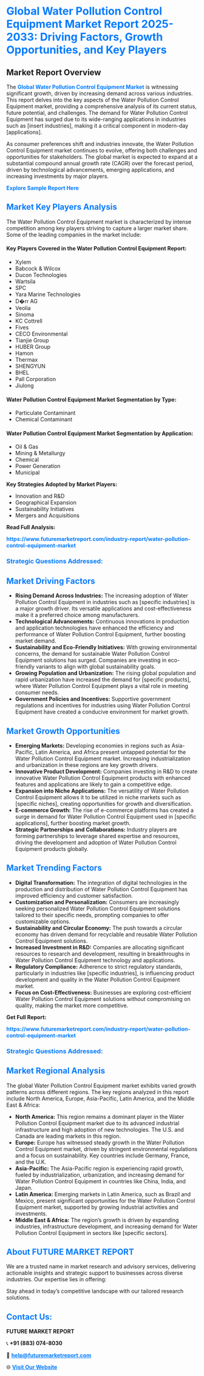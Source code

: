 <h1 style="color: #007BFF;">Global Water Pollution Control Equipment Market Report 2025-2033: Driving Factors, Growth Opportunities, and Key Players</h1>

<section id="overview">
<h2>Market Report Overview</h2>
<p>The <a href="https://www.futuremarketreport.com/industry-report/water-pollution-control-equipment-market" style="color: #007BFF; text-decoration: none;"><strong>Global Water Pollution Control Equipment Market</strong></a> is witnessing significant growth, driven by increasing demand across various industries. This report delves into the key aspects of the Water Pollution Control Equipment market, providing a comprehensive analysis of its current status, future potential, and challenges. The demand for Water Pollution Control Equipment has surged due to its wide-ranging applications in industries such as [insert industries], making it a critical component in modern-day [applications].</p>
<p>As consumer preferences shift and industries innovate, the Water Pollution Control Equipment market continues to evolve, offering both challenges and opportunities for stakeholders. The global market is expected to expand at a substantial compound annual growth rate (CAGR) over the forecast period, driven by technological advancements, emerging applications, and increasing investments by major players.</p>
</section>

<section id="overview">
<p><a href="https://www.futuremarketreport.com/request-sample/reportId=42475" style="color: #007BFF; text-decoration: none;"><strong>Explore Sample Report Here</strong></a></p>
</section>

<section id="key-players">
<h2 style="color: #007BFF;">Market Key Players Analysis</h2>
<p>The Water Pollution Control Equipment market is characterized by intense competition among key players striving to capture a larger market share. Some of the leading companies in the market include:</p>
<h4>Key Players Covered in the Water Pollution Control Equipment Report:</h4>
<ul><li>Xylem</li><li>Babcock &amp; Wilcox</li><li>Ducon Technologies</li><li>Wartsila</li><li>SPC</li><li>Yara Marine Technologies</li><li>D�rr AG</li><li>Veolia</li><li>Sinoma</li><li>KC Cottrell</li><li>Fives</li><li>CECO Environmental</li><li>Tianjie Group</li><li>HUBER Group</li><li>Hamon</li><li>Thermax</li><li>SHENGYUN</li><li>BHEL</li><li>Pall Corporation</li><li>Jiulong</li></ul>
<h4>Water Pollution Control Equipment Market Segmentation by Type:</h4>
<ul><li>Particulate Contaminant</li><li>Chemical Contaminant</li></ul>

<h4>Water Pollution Control Equipment Market Segmentation by Application:</h4>
<ul><li>Oil &amp; Gas</li><li>Mining &amp; Metallurgy</li><li>Chemical</li><li>Power Generation</li><li>Municipal</li></ul>
<p><strong>Key Strategies Adopted by Market Players:</strong></p>
<ul>
<li>Innovation and R&D</li>
<li>Geographical Expansion</li>
<li>Sustainability Initiatives</li>
<li>Mergers and Acquisitions</li>
</ul>
</section>

<section>
<p><strong>Read Full Analysis: </strong></p><a href="https://www.futuremarketreport.com/industry-report/water-pollution-control-equipment-market" style="color: #007BFF; text-decoration: none;"><strong>https://www.futuremarketreport.com/industry-report/water-pollution-control-equipment-market</strong></a>
<h3 style="color: #007BFF;">Strategic Questions Addressed:</h3>
</section>

<section id="driving-factors">
<h2 style="color: #007BFF;">Market Driving Factors</h2>
<ul>
<li><strong>Rising Demand Across Industries:</strong> The increasing adoption of Water Pollution Control Equipment in industries such as [specific industries] is a major growth driver. Its versatile applications and cost-effectiveness make it a preferred choice among manufacturers.</li>
<li><strong>Technological Advancements:</strong> Continuous innovations in production and application technologies have enhanced the efficiency and performance of Water Pollution Control Equipment, further boosting market demand.</li>
<li><strong>Sustainability and Eco-Friendly Initiatives:</strong> With growing environmental concerns, the demand for sustainable Water Pollution Control Equipment solutions has surged. Companies are investing in eco-friendly variants to align with global sustainability goals.</li>
<li><strong>Growing Population and Urbanization:</strong> The rising global population and rapid urbanization have increased the demand for [specific products], where Water Pollution Control Equipment plays a vital role in meeting consumer needs.</li>
<li><strong>Government Policies and Incentives:</strong> Supportive government regulations and incentives for industries using Water Pollution Control Equipment have created a conducive environment for market growth.</li>
</ul>
</section>

<section id="growth-opportunities">
<h2 style="color: #007BFF;">Market Growth Opportunities</h2>
<ul>
<li><strong>Emerging Markets:</strong> Developing economies in regions such as Asia-Pacific, Latin America, and Africa present untapped potential for the Water Pollution Control Equipment market. Increasing industrialization and urbanization in these regions are key growth drivers.</li>
<li><strong>Innovative Product Development:</strong> Companies investing in R&D to create innovative Water Pollution Control Equipment products with enhanced features and applications are likely to gain a competitive edge.</li>
<li><strong>Expansion into Niche Applications:</strong> The versatility of Water Pollution Control Equipment allows it to be utilized in niche markets such as [specific niches], creating opportunities for growth and diversification.</li>
<li><strong>E-commerce Growth:</strong> The rise of e-commerce platforms has created a surge in demand for Water Pollution Control Equipment used in [specific applications], further boosting market growth.</li>
<li><strong>Strategic Partnerships and Collaborations:</strong> Industry players are forming partnerships to leverage shared expertise and resources, driving the development and adoption of Water Pollution Control Equipment products globally.</li>
</ul>
</section>

<section id="trending-factors">
<h2 style="color: #007BFF;">Market Trending Factors</h2>
<ul>
<li><strong>Digital Transformation:</strong> The integration of digital technologies in the production and distribution of Water Pollution Control Equipment has improved efficiency and customer satisfaction.</li>
<li><strong>Customization and Personalization:</strong> Consumers are increasingly seeking personalized Water Pollution Control Equipment solutions tailored to their specific needs, prompting companies to offer customizable options.</li>
<li><strong>Sustainability and Circular Economy:</strong> The push towards a circular economy has driven demand for recyclable and reusable Water Pollution Control Equipment solutions.</li>
<li><strong>Increased Investment in R&D:</strong> Companies are allocating significant resources to research and development, resulting in breakthroughs in Water Pollution Control Equipment technology and applications.</li>
<li><strong>Regulatory Compliance:</strong> Adherence to strict regulatory standards, particularly in industries like [specific industries], is influencing product development and quality in the Water Pollution Control Equipment market.</li>
<li><strong>Focus on Cost-Effectiveness:</strong> Businesses are exploring cost-efficient Water Pollution Control Equipment solutions without compromising on quality, making the market more competitive.</li>
</ul>
</section>

<section>
<p><strong>Get Full Report: </strong></p><a href="https://www.futuremarketreport.com/industry-report/water-pollution-control-equipment-market" style="color: #007BFF; text-decoration: none;"><strong>https://www.futuremarketreport.com/industry-report/water-pollution-control-equipment-market</strong></a>
<h3 style="color: #007BFF;">Strategic Questions Addressed:</h3>
</section>


<section id="regional-analysis">
<h2 style="color: #007BFF;">Market Regional Analysis</h2>
<p>The global Water Pollution Control Equipment market exhibits varied growth patterns across different regions. The key regions analyzed in this report include North America, Europe, Asia-Pacific, Latin America, and the Middle East & Africa:</p>
<ul>
<li><strong>North America:</strong> This region remains a dominant player in the Water Pollution Control Equipment market due to its advanced industrial infrastructure and high adoption of new technologies. The U.S. and Canada are leading markets in this region.</li>
<li><strong>Europe:</strong> Europe has witnessed steady growth in the Water Pollution Control Equipment market, driven by stringent environmental regulations and a focus on sustainability. Key countries include Germany, France, and the U.K.</li>
<li><strong>Asia-Pacific:</strong> The Asia-Pacific region is experiencing rapid growth, fueled by industrialization, urbanization, and increasing demand for Water Pollution Control Equipment in countries like China, India, and Japan.</li>
<li><strong>Latin America:</strong> Emerging markets in Latin America, such as Brazil and Mexico, present significant opportunities for the Water Pollution Control Equipment market, supported by growing industrial activities and investments.</li>
<li><strong>Middle East & Africa:</strong> The region’s growth is driven by expanding industries, infrastructure development, and increasing demand for Water Pollution Control Equipment in sectors like [specific sectors].</li>
</ul>
</section>

<footer>
<h2 style="color: #007BFF;">About FUTURE MARKET REPORT</h2>
<p>We are a trusted name in market research and advisory services, delivering actionable insights and strategic support to businesses across diverse industries. Our expertise lies in offering:</p>

<p>Stay ahead in today’s competitive landscape with our tailored research solutions.</p>

<h2 style="color: #007BFF;">Contact Us:</h2>
<p><strong>FUTURE MARKET REPORT</strong></p>
<p>📞 <strong>+91 (883) 074-8030</strong></p>
<p>📧 <strong><a href="mailto:help@futuremarketreport.com" style="color: #007BFF;">help@futuremarketreport.com</a></strong></p>
<p>🌐 <strong><a href="https://www.futuremarketreport.com/" style="color: #007BFF;">Visit Our Website</a></strong></p>
</footer>